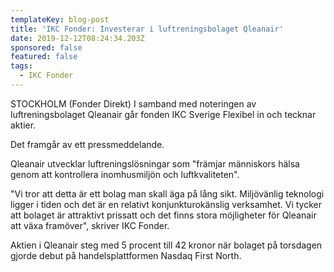 ```yaml
---
templateKey: blog-post
title: 'IKC Fonder: Investerar i luftreningsbolaget Qleanair'
date: 2019-12-12T08:24:34.203Z
sponsored: false
featured: false
tags:
  - IKC Fonder
---
```

STOCKHOLM (Fonder Direkt) I samband med noteringen av luftreningsbolaget Qleanair går fonden IKC Sverige Flexibel in och tecknar aktier.

Det framgår av ett pressmeddelande.

Qleanair utvecklar luftreningslösningar som "främjar människors hälsa genom att kontrollera inomhusmiljön och luftkvaliteten".

"Vi tror att detta är ett bolag man skall äga på lång sikt. Miljövänlig teknologi ligger i tiden och det är en relativt konjunkturokänslig verksamhet. Vi tycker att bolaget är attraktivt prissatt och det finns stora möjligheter för Qleanair att växa framöver", skriver IKC Fonder.

Aktien i Qleanair steg med 5 procent till 42 kronor när bolaget på torsdagen gjorde debut på handelsplattformen Nasdaq First North.
